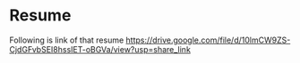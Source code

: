 # Resume
Following is link of that resume
https://drive.google.com/file/d/10lmCW9ZS-CjdGFvbSEI8hssIET-oBGVa/view?usp=share_link
